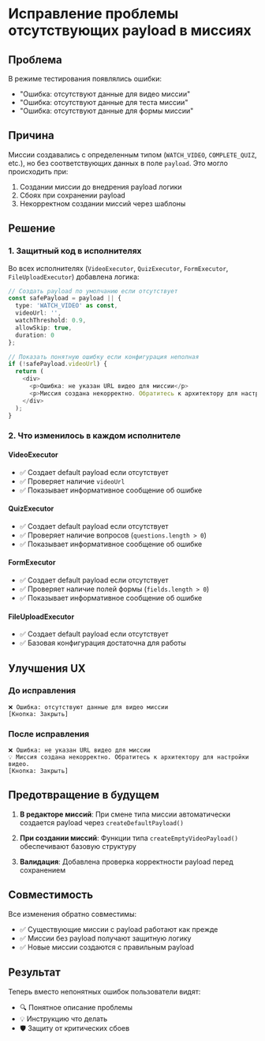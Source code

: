 # Исправление проблемы отсутствующих payload в миссиях

## Проблема

В режиме тестирования появлялись ошибки:
- "Ошибка: отсутствуют данные для видео миссии"
- "Ошибка: отсутствуют данные для теста миссии" 
- "Ошибка: отсутствуют данные для формы миссии"

## Причина

Миссии создавались с определенным типом (`WATCH_VIDEO`, `COMPLETE_QUIZ`, etc.), но без соответствующих данных в поле `payload`. Это могло происходить при:
1. Создании миссии до внедрения payload логики
2. Сбоях при сохранении payload
3. Некорректном создании миссий через шаблоны

## Решение

### 1. Защитный код в исполнителях

Во всех исполнителях (`VideoExecutor`, `QuizExecutor`, `FormExecutor`, `FileUploadExecutor`) добавлена логика:

```typescript
// Создать payload по умолчанию если отсутствует
const safePayload = payload || {
  type: 'WATCH_VIDEO' as const,
  videoUrl: '',
  watchThreshold: 0.9,
  allowSkip: true,
  duration: 0
};

// Показать понятную ошибку если конфигурация неполная
if (!safePayload.videoUrl) {
  return (
    <div>
      <p>Ошибка: не указан URL видео для миссии</p>
      <p>Миссия создана некорректно. Обратитесь к архитектору для настройки видео.</p>
    </div>
  );
}
```

### 2. Что изменилось в каждом исполнителе

#### VideoExecutor
- ✅ Создает default payload если отсутствует
- ✅ Проверяет наличие `videoUrl` 
- ✅ Показывает информативное сообщение об ошибке

#### QuizExecutor  
- ✅ Создает default payload если отсутствует
- ✅ Проверяет наличие вопросов (`questions.length > 0`)
- ✅ Показывает информативное сообщение об ошибке

#### FormExecutor
- ✅ Создает default payload если отсутствует  
- ✅ Проверяет наличие полей формы (`fields.length > 0`)
- ✅ Показывает информативное сообщение об ошибке

#### FileUploadExecutor
- ✅ Создает default payload если отсутствует
- ✅ Базовая конфигурация достаточна для работы

## Улучшения UX

### До исправления
```
❌ Ошибка: отсутствуют данные для видео миссии
[Кнопка: Закрыть]
```

### После исправления
```  
❌ Ошибка: не указан URL видео для миссии
💡 Миссия создана некорректно. Обратитесь к архитектору для настройки видео.
[Кнопка: Закрыть]
```

## Предотвращение в будущем

1. **В редакторе миссий**: При смене типа миссии автоматически создается payload через `createDefaultPayload()`

2. **При создании миссий**: Функции типа `createEmptyVideoPayload()` обеспечивают базовую структуру

3. **Валидация**: Добавлена проверка корректности payload перед сохранением

## Совместимость

Все изменения обратно совместимы:
- ✅ Существующие миссии с payload работают как прежде
- ✅ Миссии без payload получают защитную логику  
- ✅ Новые миссии создаются с правильным payload

## Результат

Теперь вместо непонятных ошибок пользователи видят:
- 🔍 Понятное описание проблемы
- 💡 Инструкцию что делать  
- 🛡️ Защиту от критических сбоев

